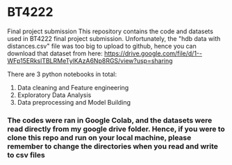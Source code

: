 # BT4222
Final project submission
This repository contains the code and datasets used in BT4222 final project submission. Unfortunately, the "hdb data with distances.csv" file was too big to upload to github, hence you can download that dataset from here: https://drive.google.com/file/d/1--WFp15ERkslTBLRMeTylKAzA6Np8RGS/view?usp=sharing

There are 3 python notebooks in total:
1. Data cleaning and Feature engineering
2. Exploratory Data Analysis
3. Data preprocessing and Model Building

### The codes were ran in Google Colab, and the datasets were read directly from my google drive folder. Hence, if you were to clone this repo and run on your local machine, please remember to change the directories when you read and write to csv files
